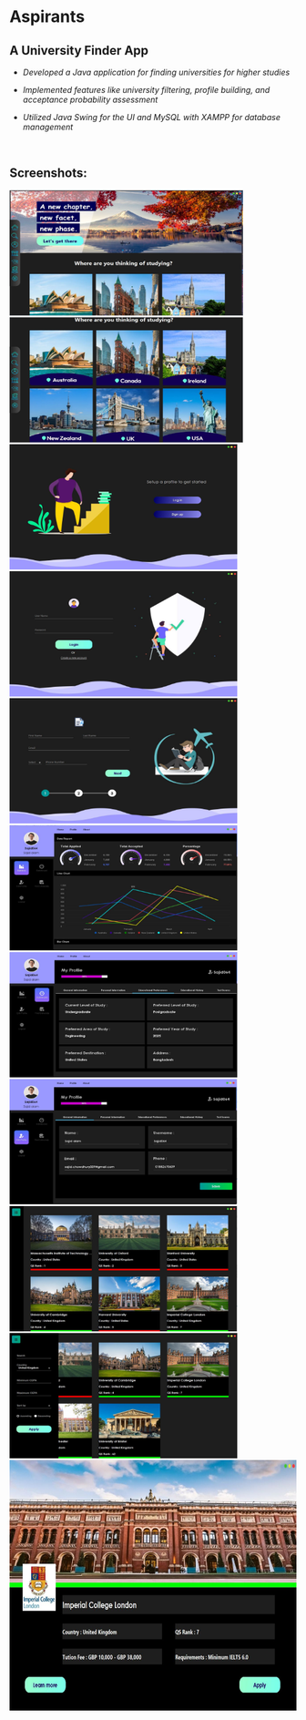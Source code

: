 # Aspirants

## A University Finder App

- *Developed a Java application for finding universities for higher studies*

- *Implemented features like university filtering, profile building, and acceptance probability assessment*

- *Utilized Java Swing for the UI and MySQL with XAMPP for database management*

<br>

## Screenshots:

<span>
<img src="https://github.com/Sajid064/Aspirants/blob/main/Screenshots/1.jpg" width = "410" height = "220"/>
<img src="https://github.com/Sajid064/Aspirants/blob/main/Screenshots/2.JPG" width = "410" height = "220"/>
<img src="https://github.com/Sajid064/Aspirants/blob/main/Screenshots/3.JPG" width = "400" height = "220"/>
<img src="https://github.com/Sajid064/Aspirants/blob/main/Screenshots/4.JPG" width = "400" height = "220"/>
<img src="https://github.com/Sajid064/Aspirants/blob/main/Screenshots/5.JPG" width = "400" height = "220"/>
<img src="https://github.com/Sajid064/Aspirants/blob/main/Screenshots/6.JPG" width = "400" height = "220"/>
<img src="https://github.com/Sajid064/Aspirants/blob/main/Screenshots/7.JPG" width = "400" height = "220"/>
<img src="https://github.com/Sajid064/Aspirants/blob/main/Screenshots/8.JPG" width = "400" height = "220"/>
<img src="https://github.com/Sajid064/Aspirants/blob/main/Screenshots/10.jpg" width = "400" height = "220"/>
<img src="https://github.com/Sajid064/Aspirants/blob/main/Screenshots/11.jpg" width = "400" height = "220"/>
<img src="https://github.com/Sajid064/Aspirants/blob/main/Screenshots/12.jpg" width = "800" height = "440"/>
</span>
